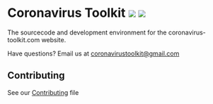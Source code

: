 <h1>
  Coronavirus Toolkit
  <img src="https://img.shields.io/github/contributors-anon/prevac/coronavirus-toolkit?style=flat-square">
  <img src="https://img.shields.io/github/license/prevac/coronavirus-toolkit?color=blue&style=flat-square">
</h1>

The sourcecode and development environment for the coronavirus-toolkit.com website.

Have questions? Email us at <a href="mailto:coronavirustoolkit@gmail.com">coronavirustoolkit@gmail.com</a>

## Contributing

See our [Contributing](CONTRIBUTING.md) file
